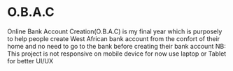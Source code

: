 # O.B.A.C
Online Bank Account Creation(O.B.A.C) is my final year which is purposely to help people create West African bank account from the confort of their home and no need to go to the bank before creating their bank account NB: This project is not responsive on mobile device for now use laptop or Tablet for better UI/UX
